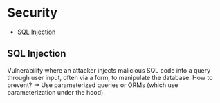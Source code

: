 # Security
- [SQL Injection](#sql_injection)

## SQL Injection <a name="sql_injection"></a>
Vulnerability where an attacker injects malicious SQL code into a query through user input, often via a form, to manipulate the database.
How to prevent? -> Use parameterized queries or ORMs (which use parameterization under the hood).
